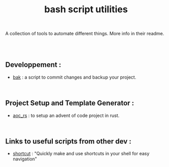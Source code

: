 # <div style="text-align: center;"> bash script utilities </div>

<br>

A collection of tools to automate different things. More info in their readme.

<br>
<br>

## Developpement :

- [bak](bak/README.md) : a script to commit changes and backup your project.

<br>

## Project Setup and Template Generator :

- [aoc_rs](aoc_rs/README.md) : to setup an advent of code project in rust.

<br>

## Links to useful scripts from other dev :

- [shortcut](https://github.com/zakkor/shortcut/blob/master/README.md) : "Quickly make and use shortcuts in your shell for easy navigation"
